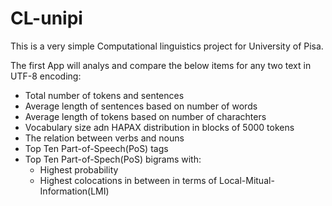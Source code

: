 # CL-unipi
This is a very simple Computational linguistics project for University of Pisa.


The first App will analys and compare the below items for any two text in UTF-8 encoding:
  - Total number of tokens and sentences
  - Average length of sentences based on number of words
  - Average length of tokens based on number of charachters
  - Vocabulary size adn HAPAX distribution in blocks of 5000 tokens 
  - The relation between verbs and nouns
  - Top Ten Part-of-Speech(PoS) tags
  - Top Ten Part-of-Spech(PoS) bigrams with:
    * Highest probability
    * Highest colocations in between in terms of Local-Mitual-Information(LMI)
    
